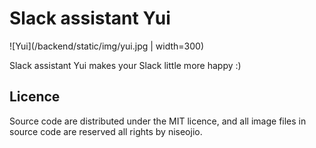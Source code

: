 # Slack assistant Yui

![Yui](/backend/static/img/yui.jpg | width=300)

Slack assistant Yui makes your Slack little more happy :)

## Licence

Source code are distributed under the MIT licence, and all image files in source code are reserved all rights by niseojio.
